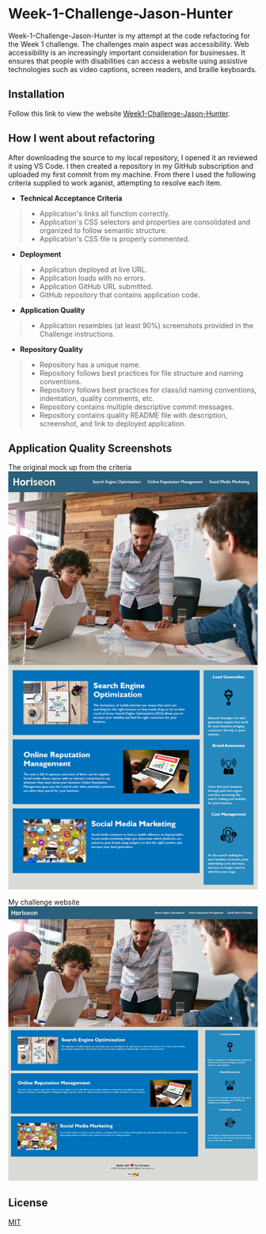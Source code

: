 # Week-1-Challenge-Jason-Hunter

Week-1-Challenge-Jason-Hunter is my attempt at the code refactoring for the Week 1 challenge. The challenges main aspect was accessibility. Web accessibility is an increasingly important consideration for businesses. It ensures that people with disabilities can access a website using assistive technologies such as video captions, screen readers, and braille keyboards.

## Installation

Follow this link to view the website [Week1-Challenge-Jason-Hunter](https://computastar.github.io/Week-1-Challenge-Jason-Hunter/).

## How I went about refactoring
After downloading the source to my local repository, I opened it an reviewed it using VS Code. I then created a repository in my GitHub subscription and uploaded my first commit from my machine. From there I used the following criteria supplied to work aganist, attempting to resolve each item.

* **Technical Acceptance Criteria**
>* Application's links all function correctly.
>* Application's CSS selectors and properties are consolidated and organized to follow semantic structure.
> * Application's CSS file is properly commented.

* **Deployment**
>* Application deployed at live URL.
>* Application loads with no errors.
>* Application GitHub URL submitted.
>* GitHub repository that contains application code.

* **Application Quality**
>* Application resembles (at least 90%) screenshots provided in the Challenge instructions.

* **Repository Quality**
>* Repository has a unique name.
>* Repository follows best practices for file structure and naming conventions.
>* Repository follows best practices for class/id naming conventions, indentation, quality comments, etc.
>* Repository contains multiple descriptive commit messages.
>* Repository contains quality README file with description, screenshot, and link to deployed application.

## Application Quality Screenshots
The original mock up from the criteria
![Original Mock up!](/assets/images/01-html-css-git-challenge-demo.png "The original mock up graphic")

My challenge website
![My challenge website!](/assets/images/Completed%20Website.jpeg "My challenge website")

## License

[MIT](https://choosealicense.com/licenses/mit/)
